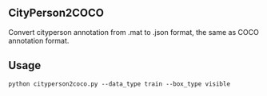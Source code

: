 ## CityPerson2COCO

Convert cityperson annotation from .mat to .json format, the same as COCO annotation format.

## Usage

`python cityperson2coco.py --data_type train --box_type visible`
